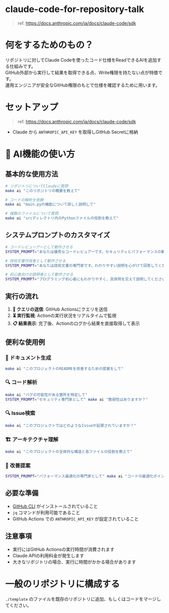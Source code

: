 # claude-code-for-repository-talk
> ref. https://docs.anthropic.com/ja/docs/claude-code/sdk

# 何をするためのもの？
リポジトリに対してClaude Codeを使ったコード仕様をReadできるAIを追加する仕組みです。  
GitHub外部から実行して結果を取得できる点、Write権限を持たない点が特徴です。  
運用エンジニアが安全なGitHub権限のもとで仕様を確認するために用います。

# セットアップ
> ref. https://docs.anthropic.com/ja/docs/claude-code/sdk

- Claude から `ANTHROPIC_API_KEY` を取得しGitHub Secretに格納

# 🤖 AI機能の使い方

## 基本的な使用方法

```bash
# リポジトリについてClaudeに質問
make ai "このリポジトリの概要を教えて"

# コードの解析を依頼
make ai "main.pyの機能について詳しく説明して"

# 複数のファイルについて質問
make ai "srcディレクトリ内のPythonファイルの役割を教えて"
```

## システムプロンプトのカスタマイズ

```bash
# コードレビューアーとして動作させる
SYSTEM_PROMPT="あなたは優秀なコードレビュアーです。セキュリティとパフォーマンスの観点から分析してください" make ai "このコードの改善点を教えて"

# 技術文書作成者として動作させる
SYSTEM_PROMPT="あなたは技術文書の専門家です。わかりやすい説明を心がけて回答してください" make ai "このプロジェクトのアーキテクチャを説明して"

# 初心者向けの説明者として動作させる
SYSTEM_PROMPT="プログラミング初心者にもわかりやすく、具体例を交えて説明してください" make ai "このコードは何をしているの？"
```

## 実行の流れ

1. **🚀 クエリの送信**: GitHub Actionsにクエリを送信
2. **⏳ 実行監視**: Actionの実行状況をリアルタイムで監視
3. **📋 結果表示**: 完了後、Actionのログから結果を直接取得して表示

## 便利な使用例

### 📝 ドキュメント生成
```bash
make ai "このプロジェクトのREADMEを改善するための提案をして"
```

### 🔍 コード解析
```bash
make ai "バグの可能性がある箇所を特定して"
SYSTEM_PROMPT="セキュリティ専門家として" make ai "脆弱性はありますか？"
```

### 🔍 Issue検索
```bash
make ai "このプロジェクトではどのようなIssueが起票されていますか？"
```

### 🏗️ アーキテクチャ理解
```bash
make ai "このプロジェクトの全体的な構造と各ファイルの役割を教えて"
```

### 🚀 改善提案
```bash
SYSTEM_PROMPT="パフォーマンス最適化の専門家として" make ai "コードの最適化ポイントを教えて"
```

## 必要な準備

- [GitHub CLI](https://cli.github.com/) がインストールされていること
- `jq` コマンドが利用可能であること
- GitHub Actions での `ANTHROPIC_API_KEY` が設定されていること

## 注意事項

- 実行にはGitHub Actionsの実行時間が消費されます
- Claude APIの利用料金が発生します
- 大きなリポジトリの場合、実行に時間がかかる場合があります

# 一般のリポジトリに構成する
`./template` のファイルを既存のリポジトリに追加、もしくはコードをマージしてください。